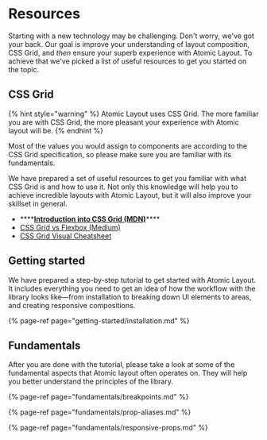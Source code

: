 # Resources

Starting with a new technology may be challenging. Don't worry, we've got your back. Our goal is improve your understanding of layout composition, CSS Grid, and _then_ ensure your superb experience with Atomic Layout. To achieve that we've picked a list of useful resources to get you started on the topic.

## CSS Grid

{% hint style="warning" %}
Atomic Layout uses CSS Grid. The more familiar you are with CSS Grid, the more pleasant your experience with Atomic layout will be.
{% endhint %}

Most of the values you would assign to components are according to the CSS Grid specification, so please make sure you are familiar with its fundamentals.

We have prepared a set of useful resources to get you familiar with what CSS Grid is and how to use it. Not only this knowledge will help you to achieve incredible layouts with Atomic Layout, but it will also improve your skillset in general.

* \*\*\*\*[**Introduction into CSS Grid \(MDN\)**](https://developer.mozilla.org/en-US/docs/Web/CSS/grid)\*\*\*\*
* [CSS Grid vs Flexbox \(Medium\)](https://hackernoon.com/the-ultimate-css-battle-grid-vs-flexbox-d40da0449faf)
* [CSS Grid Visual Cheatsheet](http://grid.malven.co)

## Getting started

We have prepared a step-by-step tutorial to get started with Atomic Layout. It includes everything you need to get an idea of how the workflow with the library looks like—from installation to breaking down UI elements to areas, and creating responsive compositions.

{% page-ref page="getting-started/installation.md" %}

## Fundamentals

After you are done with the tutorial, please take a look at some of the fundamental aspects that Atomic layout often operates on. They will help you better understand the principles of the library.

{% page-ref page="fundamentals/breakpoints.md" %}

{% page-ref page="fundamentals/prop-aliases.md" %}

{% page-ref page="fundamentals/responsive-props.md" %}

